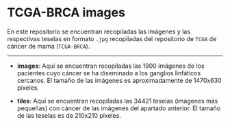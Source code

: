 # TCGA-BRCA images
En este repositorio se encuentran recopiladas las imágenes y las respectivas teselas en formato `.jpg` recopiladas del repositorio de `TCGA` de cáncer de mama (`TCGA-BRCA`).

---
- **images**: Aquí se encuentran recopiladas las 1900 imágenes de los pacientes cuyo cáncer se ha diseminado a los ganglios linfáticos cercanos.
El tamaño de las imágenes es aproximadamente de 1470x630 píxeles.
  

- **tiles**: Aquí se encuentran recopiladas las 34421 teselas (imágenes más pequeñas) con cáncer de las imágenes del apartado anterior.
El tamaño de las teselas es de 210x210 píxeles.
  